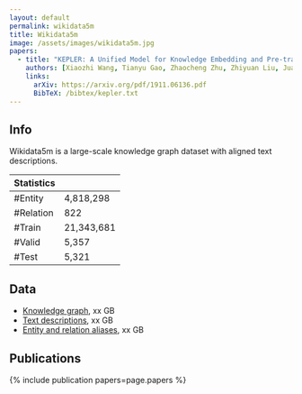 ```yaml
---
layout: default
permalink: wikidata5m
title: Wikidata5m
image: /assets/images/wikidata5m.jpg
papers:
  - title: "KEPLER: A Unified Model for Knowledge Embedding and Pre-trained Language Representation"
    authors: [Xiaozhi Wang, Tianyu Gao, Zhaocheng Zhu, Zhiyuan Liu, Juanzi Li, Jian Tang]
    links:
      arXiv: https://arxiv.org/pdf/1911.06136.pdf
      BibTeX: /bibtex/kepler.txt
---
```


Info
--------
Wikidata5m is a large-scale knowledge graph dataset with aligned text descriptions.

| Statistics |            |
|------------|------------|
| #Entity    | 4,818,298  |
| #Relation  | 822        |
| #Train     | 21,343,681 |
| #Valid     | 5,357      |
| #Test      | 5,321      |

Data
----
- [Knowledge graph], xx GB
- [Text descriptions], xx GB
- [Entity and relation aliases], xx GB

[knowledge graph]: xxx
[text descriptions]: xxx
[Entity and relation aliases]: xxx

Publications
------------
{% include publication papers=page.papers %}
